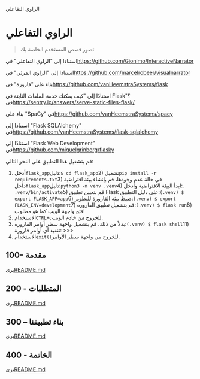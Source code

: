 الراوي التفاعلي

# الراوي التفاعلي

> تصور قصص المستخدم الخاصة بك

استنادا إلى "الراوي التفاعلي" في<https://github.com/Gionimo/InteractiveNarrator>

استنادا إلى "الراوي المرئي" في<https://github.com/marcelrobeer/visualnarrator>

بناء على "قارورة" في<https://github.com/vanHeemstraSystems/flask>

استنادًا إلى "كيف يمكنك خدمة الملفات الثابتة في Flask؟" في<https://sentry.io/answers/serve-static-files-flask/>

بناء على "SpaCy" في<https://github.com/vanHeemstraSystems/spacy>

استنادا إلى "Flask SQLAlchemy" في<https://github.com/vanHeemstraSystems/flask-sqlalchemy>

استنادًا إلى "Flask Web Development" في<https://github.com/miguelgrinberg/flasky>

قم بتشغيل هذا التطبيق على النحو التالي:

1) أدخل`flask_app`دليل:`$ cd flask_app`2) تشغيل`pip install -r requirements.txt`3) في حالة عدم وجودها، قم بإنشاء بيئة افتراضية داخل`flask_app`دليل:`python3 -m venv .venv`4) ابدأ البيئة الافتراضية وأدخل:`. .venv/bin/activate`5) قم بتعيين تطبيق Flask على دليل التطبيق:`(.venv) $ export FLASK_APP=app`6) ضبط بيئة القارورة للتطوير:`(.venv) $ export FLASK_ENV=development`7) قم بتشغيل تطبيق القارورة:`(.venv) $ flask run`8) افتح واجهة الويب كما هو مطلوب
9) الاستخدام`CTRL+c`للخروج من خادم الويب.
10) بدلاً من ذلك، قم بتشغيل واجهة سطر أوامر القارورة:`(.venv) $ flask shell`11) تنفيذ أي أوامر قارورة: >>>
12) الاستخدام`exit()`للخروج من واجهة سطر الأوامر.

## 100- مقدمة

يرى[README.md](./100/README.md)

## 200 - المتطلبات

يرى[README.md](./200/README.md)

## 300 – بناء تطبيقنا

يرى[README.md](./300/README.md)

## 400 - الخاتمة

يرى[README.md](./400/README.md)
